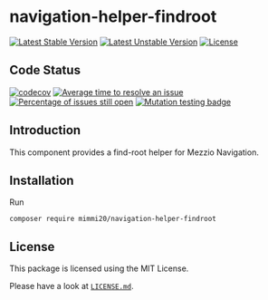 # navigation-helper-findroot

[![Latest Stable Version](https://poser.pugx.org/mimmi20/navigation-helper-findroot/v/stable?format=flat-square)](https://packagist.org/packages/mimmi20/navigation-helper-findroot)
[![Latest Unstable Version](https://poser.pugx.org/mimmi20/navigation-helper-findroot/v/unstable?format=flat-square)](https://packagist.org/packages/mimmi20/navigation-helper-findroot)
[![License](https://poser.pugx.org/mimmi20/navigation-helper-findroot/license?format=flat-square)](https://packagist.org/packages/mimmi20/navigation-helper-findroot)

## Code Status

[![codecov](https://codecov.io/gh/mimmi20/navigation-helper-findroot/branch/master/graph/badge.svg)](https://codecov.io/gh/mimmi20/navigation-helper-findroot)
[![Average time to resolve an issue](https://isitmaintained.com/badge/resolution/mimmi20/navigation-helper-findroot.svg)](https://isitmaintained.com/project/mimmi20/navigation-helper-findroot "Average time to resolve an issue")
[![Percentage of issues still open](https://isitmaintained.com/badge/open/mimmi20/navigation-helper-findroot.svg)](https://isitmaintained.com/project/mimmi20/navigation-helper-findroot "Percentage of issues still open")
[![Mutation testing badge](https://img.shields.io/endpoint?style=flat&url=https%3A%2F%2Fbadge-api.stryker-mutator.io%2Fgithub.com%2Fmimmi20%2Fnavigation-helper-findroot%2Fmaster)](https://dashboard.stryker-mutator.io/reports/github.com/mimmi20/navigation-helper-findroot/master)

## Introduction

This component provides a find-root helper for Mezzio Navigation.

## Installation

Run

```shell
composer require mimmi20/navigation-helper-findroot
```

## License

This package is licensed using the MIT License.

Please have a look at [`LICENSE.md`](LICENSE.md).
